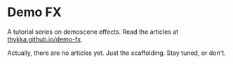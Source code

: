 # Demo FX

A tutorial series on demoscene effects. Read the articles at [thykka.github.io/demo-fx](https://thykka.github.io/demo-fx/).

Actually, there are no articles yet. Just the scaffolding. Stay tuned, or don't.
